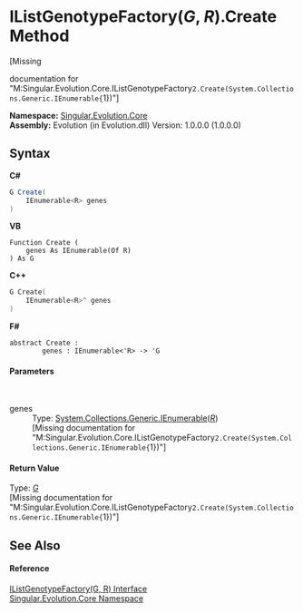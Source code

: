 # IListGenotypeFactory(*G*, *R*).Create Method 
 

\[Missing <summary> documentation for "M:Singular.Evolution.Core.IListGenotypeFactory`2.Create(System.Collections.Generic.IEnumerable{`1})"\]

**Namespace:**&nbsp;<a href="7a43d210-bf66-e44d-0f97-e9e0fe26b1b8">Singular.Evolution.Core</a><br />**Assembly:**&nbsp;Evolution (in Evolution.dll) Version: 1.0.0.0 (1.0.0.0)

## Syntax

**C#**<br />
``` C#
G Create(
	IEnumerable<R> genes
)
```

**VB**<br />
``` VB
Function Create ( 
	genes As IEnumerable(Of R)
) As G
```

**C++**<br />
``` C++
G Create(
	IEnumerable<R>^ genes
)
```

**F#**<br />
``` F#
abstract Create : 
        genes : IEnumerable<'R> -> 'G 

```


#### Parameters
&nbsp;<dl><dt>genes</dt><dd>Type: <a href="http://msdn2.microsoft.com/en-us/library/9eekhta0" target="_blank">System.Collections.Generic.IEnumerable</a>(<a href="7db5f8de-9d12-b5e7-41e5-7492e1eaf5f2">*R*</a>)<br />\[Missing <param name="genes"/> documentation for "M:Singular.Evolution.Core.IListGenotypeFactory`2.Create(System.Collections.Generic.IEnumerable{`1})"\]</dd></dl>

#### Return Value
Type: <a href="7db5f8de-9d12-b5e7-41e5-7492e1eaf5f2">*G*</a><br />\[Missing <returns> documentation for "M:Singular.Evolution.Core.IListGenotypeFactory`2.Create(System.Collections.Generic.IEnumerable{`1})"\]

## See Also


#### Reference
<a href="7db5f8de-9d12-b5e7-41e5-7492e1eaf5f2">IListGenotypeFactory(G, R) Interface</a><br /><a href="7a43d210-bf66-e44d-0f97-e9e0fe26b1b8">Singular.Evolution.Core Namespace</a><br />